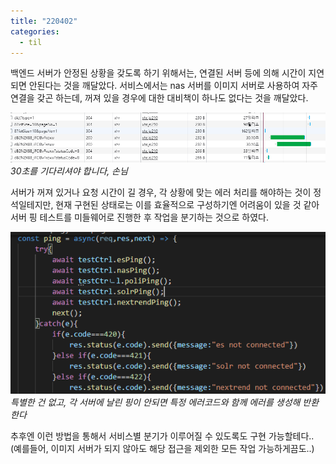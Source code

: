 ```yaml
---
title: "220402"
categories:
  - til
---
```


백엔드 서버가 안정된 상황을 갖도록 하기 위해서는, 연결된 서버 등에 의해 시간이 지연되면 안된다는 것을 깨달았다. 서비스에서는 nas 서버를 이미지 서버로 사용하여 자주 연결을 갖곤 하는데, 꺼져 있을 경우에 대한 대비책이 하나도 없다는 것을 깨달았다.

![](/assets/imgs/node/2022/0402_(1).PNG)
*30초를 기다리셔야 합니다, 손님*

서버가 꺼져 있거나 요청 시간이 길 경우, 각 상황에 맞는 에러 처리를 해야하는 것이 정석일테지만, 현재 구현된 상태로는 이를 효율적으로 구성하기엔 어려움이 있을 것 같아 서버 핑 테스트를 미들웨어로 진행한 후 작업을 분기하는 것으로 하였다.

![](/assets/imgs/node/2022/0402_(2).PNG)
*특별한 건 없고, 각 서버에 날린 핑이 안되면 특정 에러코드와 함께 에러를 생성해 반환한다*

추후엔 이런 방법을 통해서 서비스별 분기가 이루어질 수 있도록도 구현 가능할테다.. (예를들어, 이미지 서버가 되지 않아도 해당 접근을 제외한 모든 작업 가능하게끔도..)